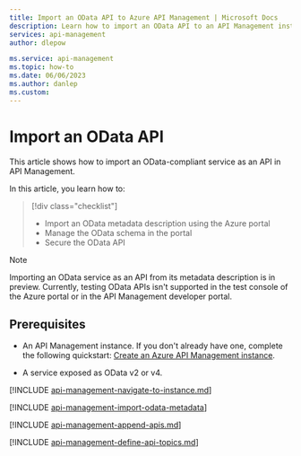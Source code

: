 ```yaml
---
title: Import an OData API to Azure API Management | Microsoft Docs
description: Learn how to import an OData API to an API Management instance using the Azure portal.
services: api-management
author: dlepow

ms.service: api-management
ms.topic: how-to
ms.date: 06/06/2023
ms.author: danlep
ms.custom: 
---
```

# Import an OData API

This article shows how to import an OData-compliant service as an API in API Management. 

In this article, you learn how to:
> [!div class="checklist"]
> * Import an OData metadata description using the Azure portal
> * Manage the OData schema in the portal
> * Secure the OData API

> [!NOTE]
> Importing an OData service as an API from its metadata description is in preview. Currently, testing OData APIs isn't supported in the test console of the Azure portal or in the API Management developer portal.

## Prerequisites

* An API Management instance. If you don't already have one, complete the following quickstart: [Create an Azure API Management instance](get-started-create-service-instance.md).

* A service exposed as OData v2 or v4.

[!INCLUDE [api-management-navigate-to-instance.md](../../includes/api-management-navigate-to-instance.md)]

[!INCLUDE [api-management-import-odata-metadata](../../includes/api-management-import-odata-metadata.md)]

[!INCLUDE [api-management-append-apis.md](../../includes/api-management-append-apis.md)]

[!INCLUDE [api-management-define-api-topics.md](../../includes/api-management-define-api-topics.md)]
